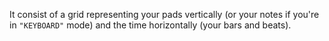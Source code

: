 ---
---

It consist of a grid representing your pads vertically (or your notes if you're in `"KEYBOARD"` mode) and the time horizontally (your bars and beats).
